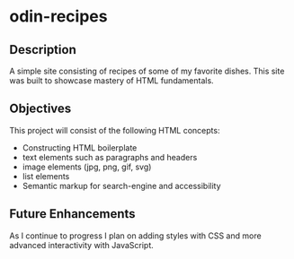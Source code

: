 # odin-recipes

## Description

A simple site consisting of recipes of some of my favorite dishes. This site was built to showcase mastery of HTML fundamentals.

## Objectives

This project will consist of the following HTML concepts:

- Constructing HTML boilerplate
- text elements such as paragraphs and headers
- image elements (jpg, png, gif, svg)
- list elements
- Semantic markup for search-engine and accessibility

## Future Enhancements

As I continue to progress I plan on adding styles with CSS and more advanced interactivity with JavaScript.
